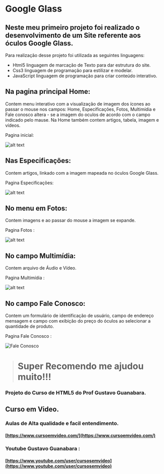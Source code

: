 # Google Glass

## Neste meu primeiro projeto foi realizado o desenvolvimento de um Site referente aos óculos Google Glass.

 Para realização desse projeto foi utilizada as seguintes linguagens:

  - Html5 linguagem de marcação de Texto para dar estrutura do site. <br>
  - Css3 linguagem de programação para estilizar e modelar.<br>
  - JavaScript linguagem de programação para criar conteúdo interativo. <br>


## Na pagina principal Home:

Contem menu interativo com a visualização de imagem 
dos ícones ao passar o mouse nos campos:
Home, Especificações, Fotos, Multimídia e Fale conosco altera - se a 
imagem do oculos de acordo com o campo indicado pelo mause.
Na Home também contem artigos, tabela, imagem e vídeos. 


Pagina inicial: 

![alt text](https://github.com/PaulaSena/site-html5/blob/master/portifolio%20pag%201%20-%20Tudo%20Sobre%20Google%20Glass.png?raw=true " Home Title Text 1")

## Nas Especificações: 
Contem artigos, linkado com a imagem mapeada no óculos Google Glass. 


Pagina Especificações:

![alt text](https://github.com/PaulaSena/site-html5/blob/master/portifolio%20pag%202%20-%20Especifica%C3%A7%C3%B5es.png?raw=true
 " Especificações Title Text 1")

## No menu em Fotos:
Contem imagens e ao passar do mouse a imagem se expande. 


Pagina Fotos :

![alt text](https://github.com/PaulaSena/site-html5/blob/master/portifolio%20pag%204%20-%20Fotos.png?raw=true
 "Fotos  Title Text 1")


## No campo Multimídia: 
Contem arquivo de Áudio e Vídeo. 


Pagina Multimídia :

![alt text](https://github.com/PaulaSena/site-html5/blob/master/portifolio%20pag%203%20-%20Mult%C3%ADmidia.png?raw=true
 " Multimídia Title Text 1")


## No campo Fale Conosco:
Contem um formulário de identificação de usuário, 
campo de endereço mensagem e campo com exibição do preço do óculos 
ao selecionar a quantidade de produto. 

Pagina Fale Conosco : 

![Fale Conosco](https://github.com/PaulaSena/site-html5/blob/master/portifolio%20pag%205%20-%20Fale%20Conosco.png?raw=true
 " Fale Conosco Title Text 1")


> #  Super Recomendo me ajudou muito!!!

### Projeto do Curso de HTML5 do Prof Gustavo Guanabara. 
## Curso em Video.

### Aulas de Alta qualidade e facil entendimento.
####  [https://www.cursoemvideo.com/](https://www.cursoemvideo.com/)
### Youtube Gustavo Guanabara : 
#### [https://www.youtube.com/user/cursosemvideo](https://www.youtube.com/user/cursosemvideo)

